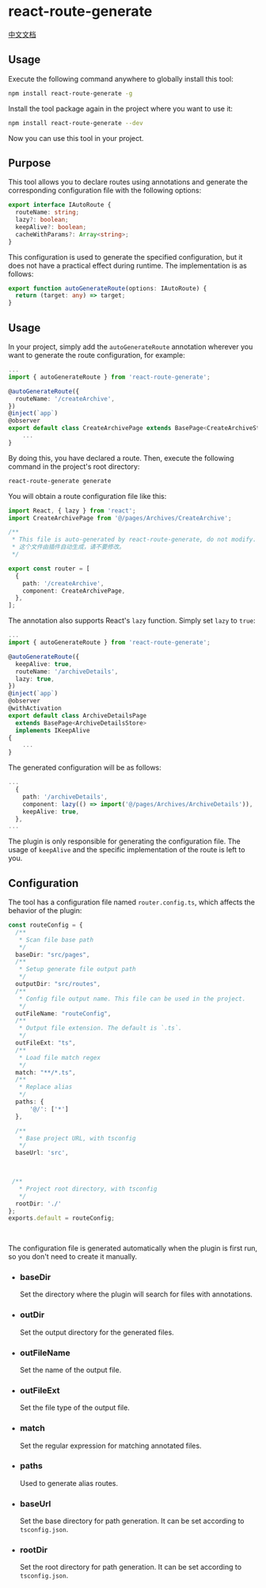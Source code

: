 # react-route-generate

[中文文档]('./README_Zh.MD')

## Usage
Execute the following command anywhere to globally install this tool:
```bash
npm install react-route-generate -g
```
Install the tool package again in the project where you want to use it:
```bash
npm install react-route-generate --dev
```
Now you can use this tool in your project.

## Purpose
This tool allows you to declare routes using annotations and generate the corresponding configuration file with the following options:
```ts
export interface IAutoRoute {
  routeName: string;
  lazy?: boolean;
  keepAlive?: boolean;
  cacheWithParams?: Array<string>;
}
```
This configuration is used to generate the specified configuration, but it does not have a practical effect during runtime. The implementation is as follows:
```ts
export function autoGenerateRoute(options: IAutoRoute) {
  return (target: any) => target;
}
```

## Usage
In your project, simply add the `autoGenerateRoute` annotation wherever you want to generate the route configuration, for example:
```ts
...
import { autoGenerateRoute } from 'react-route-generate';

@autoGenerateRoute({
  routeName: '/createArchive',
})
@inject(`app`)
@observer
export default class CreateArchivePage extends BasePage<CreateArchiveStore> {
    ...
}
```
By doing this, you have declared a route. Then, execute the following command in the project's root directory:
```bash
react-route-generate generate
```
You will obtain a route configuration file like this:
```ts
import React, { lazy } from 'react';
import CreateArchivePage from '@/pages/Archives/CreateArchive';

/**
 * This file is auto-generated by react-route-generate, do not modify.
 * 这个文件由插件自动生成，请不要修改。
 */

export const router = [
  {
    path: '/createArchive',
    component: CreateArchivePage,
  },
];

```
The annotation also supports React's `lazy` function. Simply set `lazy` to `true`:
```ts
...
import { autoGenerateRoute } from 'react-route-generate';

@autoGenerateRoute({
  keepAlive: true,
  routeName: '/archiveDetails',
  lazy: true,
})
@inject(`app`)
@observer
@withActivation
export default class ArchiveDetailsPage
  extends BasePage<ArchiveDetailsStore>
  implements IKeepAlive
{
    ...
}
```
The generated configuration will be as follows:
```ts
...
  {
    path: '/archiveDetails',
    component: lazy(() => import('@/pages/Archives/ArchiveDetails')),
    keepAlive: true,
  },
...
```
The plugin is only responsible for generating the configuration file. The usage of `keepAlive` and the specific implementation of the route is left to you.

## Configuration

The tool has a configuration file named `router.config.ts`, which affects the behavior of the plugin:
```ts
const routeConfig = {
  /**
   * Scan file base path
   */
  baseDir: "src/pages",
  /**
   * Setup generate file output path
   */
  outputDir: "src/routes",
  /**
   * Config file output name. This file can be used in the project.
   */
  outFileName: "routeConfig",
  /**
   * Output file extension. The default is `.ts`.
   */
  outFileExt: "ts",
  /**
   * Load file match regex
   */
  match: "**/*.ts",
  /**
   * Replace alias
   */
  paths: {
      '@/': ['*']
  },

  /**
   * Base project URL, with tsconfig
   */
  baseUrl: 'src',

 

 /**
   * Project root directory, with tsconfig
   */
  rootDir: './' 
};
exports.default = routeConfig;
    
    
```

The configuration file is generated automatically when the plugin is first run, so you don't need to create it manually.

- ### baseDir
  Set the directory where the plugin will search for files with annotations.

- ### outDir
  Set the output directory for the generated files.

- ### outFileName
  Set the name of the output file.

- ### outFileExt
  Set the file type of the output file.

- ### match
  Set the regular expression for matching annotated files.

- ### paths
  Used to generate alias routes.

- ### baseUrl
  Set the base directory for path generation. It can be set according to `tsconfig.json`.

- ### rootDir
  Set the root directory for path generation. It can be set according to `tsconfig.json`.